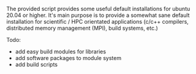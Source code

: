 The provided script provides some useful default installations for ubuntu 20.04 or higher. It's main purpose is to provide a somewhat sane default installation for scientific / HPC orientated applications (c/c++ compilers, distributed memory management (MPI), build systems, etc.)

Todo:
* add easy build modules for libraries
* add software packages to module system
* add build scripts
